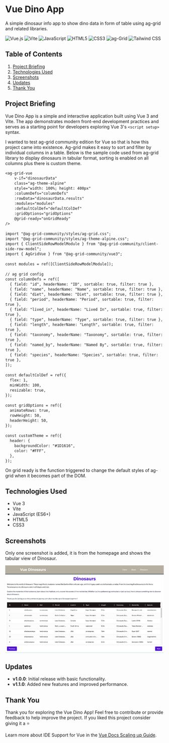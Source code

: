 # Vue Dino App

A simple dinosaur info app to show dino data in form of table using ag-grid and related libraries.

![Vue.js](https://img.shields.io/badge/Vue.js-35495E?style=for-the-badge&logo=vue.js&logoColor=4FC08D)
![Vite](https://img.shields.io/badge/Vite-646CFF?style=for-the-badge&logo=vite&logoColor=white)
![JavaScript](https://img.shields.io/badge/JavaScript-F7DF1E?style=for-the-badge&logo=javascript&logoColor=black)
![HTML5](https://img.shields.io/badge/HTML5-E34F26?style=for-the-badge&logo=html5&logoColor=white)
![CSS3](https://img.shields.io/badge/CSS3-1572B6?style=for-the-badge&logo=css3&logoColor=white)
![ag-Grid](https://img.shields.io/badge/ag--Grid-FF9933?style=for-the-badge&logo=javascript&logoColor=white)
![Tailwind CSS](https://img.shields.io/badge/Tailwind_CSS-38B2AC?style=for-the-badge&logo=tailwind-css&logoColor=white)

## Table of Contents
1. [Project Briefing](#project-briefing)
2. [Technologies Used](#technologies-used)
3. [Screenshots](#screenshots)
4. [Updates](#updates)
5. [Thank You](#thank-you)

## Project Briefing
Vue Dino App is a simple and interactive application built using Vue 3 and Vite. The app demonstrates modern front-end development practices and serves as a starting point for developers exploring Vue 3's `<script setup>` syntax.

I wanted to test ag-grid community edition for Vue so that is how this project came into existence. Ag-grid makes it easy to sort and filter by individual columns in a table. Below is the sample code used from ag-grid library to display dinosaurs in tabular format, sorting is enabled on all columns plus there is custom theme.

```Vue
<ag-grid-vue
    v-if="dinosaurData"
    class="ag-theme-alpine"
    style="width: 100%; height: 400px"
    :columnDefs="columnDefs"
    :rowData="dinosaurData.results"
    :modules="modules"
    :defaultColDef="defaultColDef"
    :gridOptions="gridOptions"
    @grid-ready="onGridReady"
/>

import "@ag-grid-community/styles/ag-grid.css";
import "@ag-grid-community/styles/ag-theme-alpine.css";
import { ClientSideRowModelModule } from "@ag-grid-community/client-side-row-model";
import { AgGridVue } from "@ag-grid-community/vue3";

const modules = ref([ClientSideRowModelModule]);

// ag grid config
const columnDefs = ref([
  { field: "id", headerName: "ID", sortable: true, filter: true },
  { field: "name", headerName: "Name", sortable: true, filter: true },
  { field: "diet", headerName: "Diet", sortable: true, filter: true },
  { field: "period", headerName: "Period", sortable: true, filter: true },
  { field: "lived_in", headerName: "Lived In", sortable: true, filter: true },
  { field: "type", headerName: "Type", sortable: true, filter: true },
  { field: "length", headerName: "Length", sortable: true, filter: true },
  { field: "taxonomy", headerName: "Taxonomy", sortable: true, filter: true },
  { field: "named_by", headerName: "Named By", sortable: true, filter: true },
  { field: "species", headerName: "Species", sortable: true, filter: true },
]);

const defaultColDef = ref({
  flex: 1,
  minWidth: 100,
  resizable: true,
});

const gridOptions = ref({
  animateRows: true,
  rowHeight: 50,
  headerHeight: 50,
});

const customTheme = ref({
  header: {
    backgroundColor: "#1D1616",
    color: "#FFF",
  },
});
```

On grid ready is the function triggered to change the default styles of ag-grid when it becomes part of the DOM.

## Technologies Used
- Vue 3
- Vite
- JavaScript (ES6+)
- HTML5
- CSS3

## Screenshots

Only one screenshot is added, it is from the homepage and shows the tabular view of Dinosaur.

![Dinosaur Table View](./screenshots/1.png)

## Updates
- **v1.0.0**: Initial release with basic functionality.
- **v1.1.0**: Added new features and improved performance.

## Thank You
Thank you for exploring the Vue Dino App! Feel free to contribute or provide feedback to help improve the project. If you liked this project consider giving it a ⭐

Learn more about IDE Support for Vue in the [Vue Docs Scaling up Guide](https://vuejs.org/guide/scaling-up/tooling.html#ide-support).
